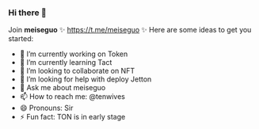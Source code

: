 ### Hi there 👋

Join **meiseguo** ✨ https://t.me/meiseguo ✨
Here are some ideas to get you started:

- 🔭 I’m currently working on Token
- 🌱 I’m currently learning Tact
- 👯 I’m looking to collaborate on NFT
- 🤔 I’m looking for help with deploy Jetton
- 💬 Ask me about meiseguo
- 📫 How to reach me: @tenwives
- 😄 Pronouns: Sir
- ⚡ Fun fact: TON is in early stage
